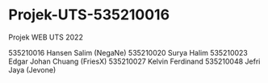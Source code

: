 # Projek-UTS-535210016

Projek WEB UTS 2022

535210016 Hansen Salim (NegaNe)
535210020 Surya Halim
535210023 Edgar Johan Chuang (FriesX)
535210027 Kelvin Ferdinand
535210048 Jefri Jaya (Jevone)
